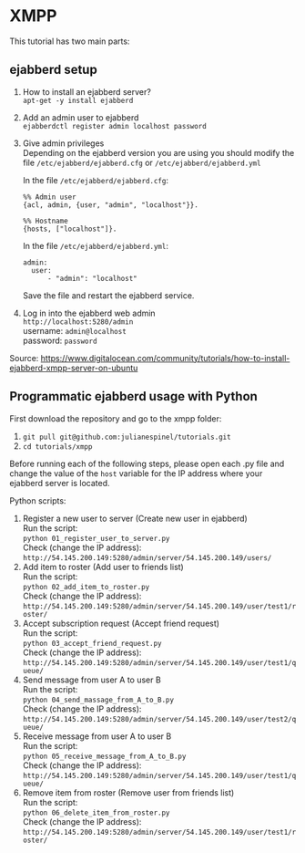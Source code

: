 # XMPP

This tutorial has two main parts:

## ejabberd setup

1. How to install an ejabberd server?<br>
   `apt-get -y install ejabberd`
1. Add an admin user to ejabberd<br>
   `ejabberdctl register admin localhost password`
1. Give admin privileges<br>
   Depending on the ejabberd version you are using you should modify the file `/etc/ejabberd/ejabberd.cfg` or `/etc/ejabberd/ejabberd.yml`

   In the file `/etc/ejabberd/ejabberd.cfg`:
     ```
     %% Admin user
     {acl, admin, {user, "admin", "localhost"}}.

     %% Hostname
     {hosts, ["localhost"]}.
     ```
   In the file `/etc/ejabberd/ejabberd.yml`:
   ```
   admin:
     user:
         - "admin": "localhost"
   ```
   Save the file and restart the ejabberd service.
1. Log in into the ejabberd web admin<br>
   `http://localhost:5280/admin`<br>
   username: `admin@localhost`<br>
   password: `password`<br>

Source: https://www.digitalocean.com/community/tutorials/how-to-install-ejabberd-xmpp-server-on-ubuntu

## Programmatic ejabberd usage with Python

First download the repository and go to the xmpp folder:
1. `git pull git@github.com:julianespinel/tutorials.git`
1. `cd tutorials/xmpp`

Before running each of the following steps, please open each .py file and change the value of the `host` variable for the IP address where your ejabberd server is located.

Python scripts:
1. Register a new user to server (Create new user in ejabberd)<br>
   Run the script:<br> `python 01_register_user_to_server.py`<br>
   Check (change the IP address):<br> `http://54.145.200.149:5280/admin/server/54.145.200.149/users/`
1. Add item to roster (Add user to friends list)<br>
   Run the script:<br> `python 02_add_item_to_roster.py`<br>
   Check (change the IP address):<br>
   `http://54.145.200.149:5280/admin/server/54.145.200.149/user/test1/roster/`
1. Accept subscription request (Accept friend request)<br>
   Run the script:<br> `python 03_accept_friend_request.py`<br>
   Check (change the IP address):<br> `http://54.145.200.149:5280/admin/server/54.145.200.149/user/test1/queue/`
1. Send message from user A to user B<br>
   Run the script:<br> `python 04_send_massage_from_A_to_B.py`<br>
   Check (change the IP address):<br>
   `http://54.145.200.149:5280/admin/server/54.145.200.149/user/test2/queue/`
1. Receive message from user A to user B<br>
   Run the script:<br> `python 05_receive_message_from_A_to_B.py`<br>
   Check (change the IP address):<br>
   `http://54.145.200.149:5280/admin/server/54.145.200.149/user/test1/queue/`
1. Remove item from roster (Remove user from friends list)<br>
   Run the script:<br> `python 06_delete_item_from_roster.py`<br>
   Check (change the IP address):<br>
   `http://54.145.200.149:5280/admin/server/54.145.200.149/user/test1/roster/`
